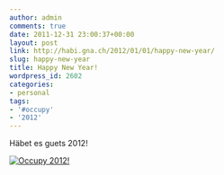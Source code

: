 ```yaml
---
author: admin
comments: true
date: 2011-12-31 23:00:37+00:00
layout: post
link: http://habi.gna.ch/2012/01/01/happy-new-year/
slug: happy-new-year
title: Happy New Year!
wordpress_id: 2602
categories:
- personal
tags:
- '#occupy'
- '2012'
---
```


Häbet es guets 2012!




[![Occupy 2012!](http://habi.gna.ch/wp-content/uploads/2011/12/DSC_0045-tm.jpg)](http://habi.gna.ch/wp-content/uploads/2011/12/DSC_0045.jpg)    

